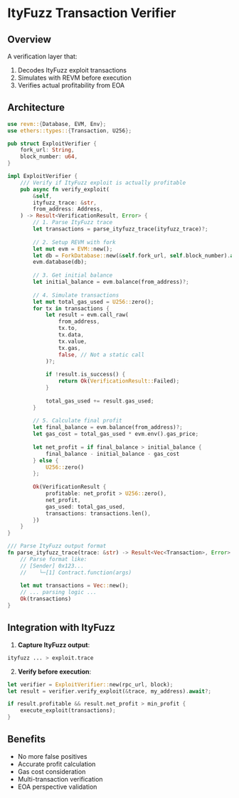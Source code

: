 # ItyFuzz Transaction Verifier

## Overview
A verification layer that:
1. Decodes ItyFuzz exploit transactions
2. Simulates with REVM before execution
3. Verifies actual profitability from EOA

## Architecture

```rust
use revm::{Database, EVM, Env};
use ethers::types::{Transaction, U256};

pub struct ExploitVerifier {
    fork_url: String,
    block_number: u64,
}

impl ExploitVerifier {
    /// Verify if ItyFuzz exploit is actually profitable
    pub async fn verify_exploit(
        &self,
        ityfuzz_trace: &str,
        from_address: Address,
    ) -> Result<VerificationResult, Error> {
        // 1. Parse ItyFuzz trace
        let transactions = parse_ityfuzz_trace(ityfuzz_trace)?;
        
        // 2. Setup REVM with fork
        let mut evm = EVM::new();
        let db = ForkDatabase::new(&self.fork_url, self.block_number).await?;
        evm.database(db);
        
        // 3. Get initial balance
        let initial_balance = evm.balance(from_address)?;
        
        // 4. Simulate transactions
        let mut total_gas_used = U256::zero();
        for tx in transactions {
            let result = evm.call_raw(
                from_address,
                tx.to,
                tx.data,
                tx.value,
                tx.gas,
                false, // Not a static call
            )?;
            
            if !result.is_success() {
                return Ok(VerificationResult::Failed);
            }
            
            total_gas_used += result.gas_used;
        }
        
        // 5. Calculate final profit
        let final_balance = evm.balance(from_address)?;
        let gas_cost = total_gas_used * evm.env().gas_price;
        
        let net_profit = if final_balance > initial_balance {
            final_balance - initial_balance - gas_cost
        } else {
            U256::zero()
        };
        
        Ok(VerificationResult {
            profitable: net_profit > U256::zero(),
            net_profit,
            gas_used: total_gas_used,
            transactions: transactions.len(),
        })
    }
}

/// Parse ItyFuzz output format
fn parse_ityfuzz_trace(trace: &str) -> Result<Vec<Transaction>, Error> {
    // Parse format like:
    // [Sender] 0x123...
    //    └─[1] Contract.function(args)
    
    let mut transactions = Vec::new();
    // ... parsing logic ...
    Ok(transactions)
}
```

## Integration with ItyFuzz

1. **Capture ItyFuzz output**:
```bash
ityfuzz ... > exploit.trace
```

2. **Verify before execution**:
```rust
let verifier = ExploitVerifier::new(rpc_url, block);
let result = verifier.verify_exploit(&trace, my_address).await?;

if result.profitable && result.net_profit > min_profit {
    execute_exploit(transactions);
}
```

## Benefits
- No more false positives
- Accurate profit calculation
- Gas cost consideration
- Multi-transaction verification
- EOA perspective validation